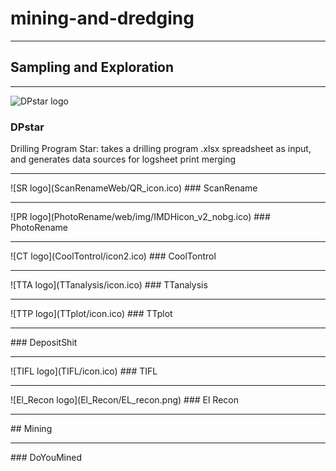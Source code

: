 # mining-and-dredging
<hr>

## Sampling and Exploration
<hr>

![DPstar logo](DPstar/icon.ico) 
### DPstar

Drilling Program Star: takes a drilling program .xlsx spreadsheet as input, and generates data sources for logsheet print merging

<hr>
![SR logo](ScanRenameWeb/QR_icon.ico) 
### ScanRename

<hr>
![PR logo](PhotoRename/web/img/IMDHicon_v2_nobg.ico) 
### PhotoRename

<hr>
![CT logo](CoolTontrol/icon2.ico) 
### CoolTontrol

<hr>
![TTA logo](TTanalysis/icon.ico) 
### TTanalysis

<hr>
![TTP logo](TTplot/icon.ico) 
### TTplot

<hr>
### DepositShit

<hr>
![TIFL logo](TIFL/icon.ico) 
### TIFL

<hr>
![El_Recon logo](El_Recon/EL_recon.png) 
### El Recon

<hr>
## Mining

<hr>
### DoYouMined
